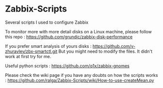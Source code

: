 # Zabbix-Scripts
Several scripts I used to configure Zabbix

To monitor more with more detail disks on a Linux machine, please follow this repo :
https://github.com/grundic/zabbix-disk-performance

If you prefer smart analysis of yours disks :
https://github.com/v-zhuravlev/zbx-smartctl.git
But you might need to modify the files. It didn't work at first try for me.

Useful python scripts : https://github.com/q1x/zabbix-gnomes

Please check the wiki page if you have any doubts on how the scripts works : https://github.com/ralga/Zabbix-Scripts/wiki/How-to-use-createMean.py
